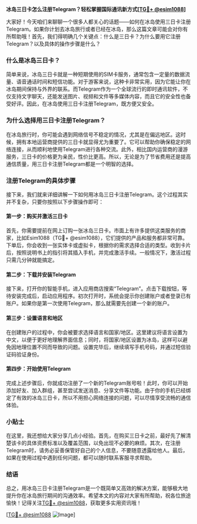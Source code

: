 **冰岛三日卡怎么注册Telegram？轻松掌握国际通讯新方式[[TG💪+ @esim1088](https://t.me/s/esim1088)]**

大家好！今天咱们来聊聊一个很多人都关心的话题——如何在冰岛使用三日卡注册Telegram。如果你计划去冰岛旅行或者已经在冰岛，那么这篇文章可能会对你有所帮助哦！首先，我们得明确几个关键点：什么是三日卡？为什么要用它注册Telegram？以及具体的操作步骤是什么？

### 什么是冰岛三日卡？

简单来说，冰岛三日卡就是一种短期使用的SIM卡服务，通常包含一定量的数据流量、语音通话时间和短信功能。对于游客来说，这种卡非常实用，因为它能让你在冰岛期间保持与外界的联系。而Telegram作为一个全球流行的即时通讯软件，不仅支持文字聊天，还能发送图片、视频和文件等多媒体内容，而且它的安全性也备受好评。因此，在冰岛使用三日卡注册Telegram，既方便又安全。

### 为什么选择用三日卡注册Telegram？

在冰岛旅行时，你可能会遇到网络信号不稳定的情况，尤其是在偏远地区。这时候，拥有本地运营商提供的三日卡就显得尤为重要了。它可以帮助你确保稳定的网络连接，从而顺利地使用Telegram进行各种交流。此外，相比国内运营商的漫游服务，三日卡的价格更为亲民，性价比更高。所以，无论是为了节省费用还是提高通信质量，用三日卡注册Telegram都是一个明智的选择。

### 注册Telegram的具体步骤

接下来，我们就来详细讲解一下如何用冰岛三日卡注册Telegram。这个过程其实并不复杂，只要你按照以下步骤操作即可：

#### 第一步：购买并激活三日卡

首先，你需要提前在网上订购一张冰岛三日卡。市面上有许多提供这类服务的商家，比如Esim1088（TG💪+ @esim1088），它们提供的产品和服务都非常可靠。下单后，你会收到一张实体卡或虚拟卡，根据你的需求选择合适的类型。收到卡片后，按照说明书上的指引将其插入手机，并完成激活手续。一般情况下，激活过程只需几分钟就能搞定。

#### 第二步：下载并安装Telegram

接下来，打开你的智能手机，进入应用商店搜索“Telegram”。点击下载按钮，等待安装完成后，启动应用程序。初次打开时，系统会提示你创建账户或者登录已有账户。如果你是第一次使用Telegram，那么就需要先创建一个新的账户。

#### 第三步：设置语言和地区

在创建账户的过程中，你会被要求选择语言和国家/地区。这里建议将语言设置为中文，以便于更好地理解界面信息；同时，将国家/地区设置为冰岛，这样可以避免因地理位置不同而导致的问题。设置完毕后，继续填写手机号码，并通过短信验证码验证身份。

#### 第四步：开始使用Telegram

完成上述步骤后，你就成功注册了一个新的Telegram账号啦！此时，你可以开始添加好友、加入群组，甚至尝试发送消息、分享文件等功能。由于你的手机已经绑定了有效的冰岛三日卡，所以不用担心网络连接的问题，可以尽情享受流畅的通信体验。

### 小贴士

在这里，我还想给大家分享几点小经验。首先，在购买三日卡之前，最好先了解清楚该卡的具体资费标准以及覆盖范围，以免出现不必要的麻烦。其次，在注册Telegram时，请务必妥善保管好自己的个人信息，不要随意透露给他人。最后，如果在使用过程中遇到任何问题，都可以随时联系客服寻求帮助。

### 结语

总之，用冰岛三日卡注册Telegram是一个既简单又高效的解决方案，能够极大地提升你在冰岛旅行期间的沟通效率。希望本文的内容对大家有所帮助，祝各位旅途愉快！记得关注[TG💪+ @esim1088](https://t.me/s/esim1088)，获取更多实用资讯哦！

[[TG💪+ @esim1088](https://t.me/s/esim1088) ![Image](https://i.postimg.cc/4NQfJmqS/Snipaste-2025-05-13-00-14-12.png)]